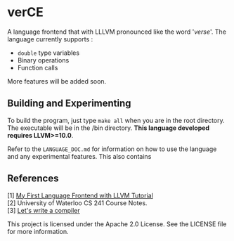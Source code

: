 # verCE

A language frontend that with LLLVM pronounced like the word '_verse_'. The language currently supports :

* `double` type variables
* Binary operations
* Function calls

More features will be added soon.

## Building and Experimenting

To build the program, just type `make all` when you are in the root directory. The executable will be in the /bin directory. **This language developed requires LLVM>=10.0**.  

Refer to the `LANGUAGE_DOC.md` for information on how to use the language and any experimental features. This also contains

## References

[1] [My First Language Frontend with LLVM Tutorial](https://llvm.org/docs/tutorial/MyFirstLanguageFrontend/index.html)\
[2] University of Waterloo CS 241 Course Notes.  
[3] [Let's write a compiler](https://briancallahan.net/blog/20210814.html)

This project is licensed under the Apache 2.0 License. See the LICENSE file for more information.
